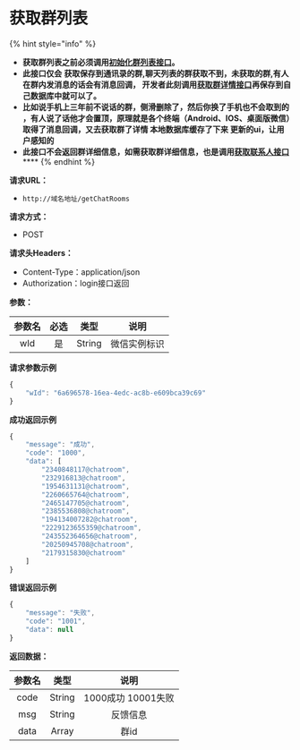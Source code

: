 # 获取群列表

{% hint style="info" %}
* **获取群列表之前必须调用**[**初始化群列表接口**](https://www.wkteam.cn/api-wen-dang2/deng-lu/initGroupList.html)**。**
* **此接口仅会** **获取保存到通讯录的群,聊天列表的群获取不到，未获取的群,有人在群内发消息的话会有消息回调， 开发者此刻调用**[**获取群详情接口**](../qun-cao-zuo/huo-qu-qun-xiang-qing-xin-xi.md)**再保存到自己数据库中就可以了。**
* **比如说手机上三年前不说话的群，侧滑删除了，然后你换了手机也不会取到的 ，有人说了话他才会置顶，原理就是各个终端（Android、IOS、桌面版微信）取得了消息回调，又去获取群了详情 本地数据库缓存了下来 更新的ui，让用户感知的**
* **此接口不会返回群详细信息，如需获取群详细信息，也是调用**[**获取联系人接口**](../deng-lu/huo-qu-lian-xi-ren-xin-xi.md)\*\*\*\*
{% endhint %}

**请求URL：**

* `http://域名地址/getChatRooms`

**请求方式：**

* POST 

**请求头Headers：**

* Content-Type：application/json
* Authorization：login接口返回

**参数：**

| 参数名 | 必选 | 类型 | 说明 |
| :---: | :---: | :---: | :---: |
| wId | 是 | String | 微信实例标识 |

**请求参数示例**

```javascript
{
    "wId": "6a696578-16ea-4edc-ac8b-e609bca39c69"
}
```

**成功返回示例**

```javascript
{
    "message": "成功",
    "code": "1000",
    "data": [
        "2340848117@chatroom",
        "232916813@chatroom",
        "1954631131@chatroom",
        "2260665764@chatroom",
        "2465147705@chatroom",
        "2385536808@chatroom",
        "194134007282@chatroom",
        "2229123655359@chatroom",
        "243552364656@chatroom",
        "20250945708@chatroom",
        "2179315830@chatroom"
    ]
}
```

**错误返回示例**

```javascript
{
    "message": "失败",
    "code": "1001",
    "data": null
}
```

**返回数据：**

| 参数名 | 类型 | 说明 |
| :---: | :---: | :---: |
| code | String | 1000成功  10001失败 |
| msg | String | 反馈信息 |
| data | Array | 群id |


